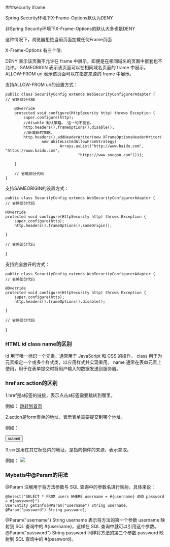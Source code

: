 ###security iframe

Spring Security环境下X-Frame-Options默认为DENY

非Spring Security环境下X-Frame-Options的默认大多也是DENY

这种情况下，浏览器拒绝当前页面加载任何Frame页面

X-Frame-Options 有三个值:
 
DENY              表示该页面不允许在 frame 中展示，即便是在相同域名的页面中嵌套也不允许。
SAMEORIGIN        表示该页面可以在相同域名页面的 frame 中展示。
ALLOW-FROM uri    表示该页面可以在指定来源的 frame 中展示。




支持ALLOW-FROM uri的设置方式：

    public class SecurityConfig extends WebSecurityConfigurerAdapter {
    // 省略部分代码
 
        @Override
        protected void configure(HttpSecurity http) throws Exception {
            super.configure(http);
            //disable 默认策略。 这一句不能省。 
            http.headers().frameOptions().disable();
            //新增新的策略。 
            http.headers().addHeaderWriter(new XFrameOptionsHeaderWriter(
                    new WhiteListedAllowFromStrategy(
                            Arrays.asList("http://www.baidu.com", "https://www.baidu.com",
                                    "https://www.sougou.com"))));
    
        }
    
        // 省略部分代码
    }

支持SAMEORIGIN的设置方式：

    public class SecurityConfig extends WebSecurityConfigurerAdapter {
    // 省略部分代码
 
    @Override
    protected void configure(HttpSecurity http) throws Exception {
        super.configure(http);
        http.headers().frameOptions().sameOrigin();
 
    }
 
    // 省略部分代码
}

支持完全放开的方式：

    public class SecurityConfig extends WebSecurityConfigurerAdapter {
    // 省略部分代码
 
    @Override
    protected void configure(HttpSecurity http) throws Exception {
        super.configure(http);
        http.headers().frameOptions().disable();
 
    }
 
    // 省略部分代码
}

### HTML id class name的区别
id 用于唯一标识一个元素，通常用于 JavaScript 和 CSS 的操作。
class 用于为元素指定一个或多个样式类，以应用样式并实现重用。
name 通常在表单元素上使用，用于在表单提交时将用户输入的数据发送到服务器。

### href src action的区别

1.href是a标签的链接，表示点击a标签需要跳转到哪里。

例如：
<a href="/demo/index.jsp">跳转到首页</a>

2.action是form表单的地址，表示表单需要提交到哪个地址。

例如：
<form action="/demo/test" method="post">
    <input type="submit" value="submit">
</form>

3.scr是用在其它标签内的地址，是指向物件的来源，表示拿取。

例如：
<img src="http://www.baidu.com/1.jpg" />



### Mybatis中@Param的用法
@Param 注解用于将方法参数与 SQL 查询中的参数名进行映射。具体来说：

    @Select("SELECT * FROM users WHERE username = #{username} AND password = #{password}")
    UserEntity getInfo(@Param("username") String username, @Param("password") String password);

@Param("username") String username 表示将方法的第一个参数 username 映射到 SQL 查询中的 #{username}，这样在 SQL 查询中就可以引用这个参数。
@Param("password") String password 同样将方法的第二个参数 password 映射到 SQL 查询中的 #{password}。